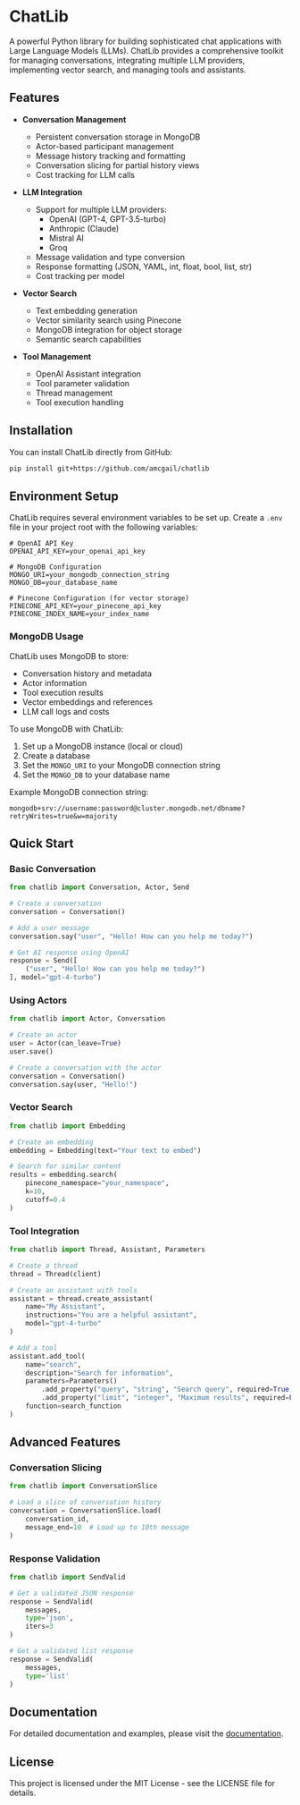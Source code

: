 # ChatLib

A powerful Python library for building sophisticated chat applications with Large Language Models (LLMs). ChatLib provides a comprehensive toolkit for managing conversations, integrating multiple LLM providers, implementing vector search, and managing tools and assistants.

## Features

- **Conversation Management**
  - Persistent conversation storage in MongoDB
  - Actor-based participant management
  - Message history tracking and formatting
  - Conversation slicing for partial history views
  - Cost tracking for LLM calls

- **LLM Integration**
  - Support for multiple LLM providers:
    - OpenAI (GPT-4, GPT-3.5-turbo)
    - Anthropic (Claude)
    - Mistral AI
    - Groq
  - Message validation and type conversion
  - Response formatting (JSON, YAML, int, float, bool, list, str)
  - Cost tracking per model

- **Vector Search**
  - Text embedding generation
  - Vector similarity search using Pinecone
  - MongoDB integration for object storage
  - Semantic search capabilities

- **Tool Management**
  - OpenAI Assistant integration
  - Tool parameter validation
  - Thread management
  - Tool execution handling

## Installation

You can install ChatLib directly from GitHub:

```bash
pip install git+https://github.com/amcgail/chatlib
```

## Environment Setup

ChatLib requires several environment variables to be set up. Create a `.env` file in your project root with the following variables:

```env
# OpenAI API Key
OPENAI_API_KEY=your_openai_api_key

# MongoDB Configuration
MONGO_URI=your_mongodb_connection_string
MONGO_DB=your_database_name

# Pinecone Configuration (for vector storage)
PINECONE_API_KEY=your_pinecone_api_key
PINECONE_INDEX_NAME=your_index_name
```

### MongoDB Usage

ChatLib uses MongoDB to store:
- Conversation history and metadata
- Actor information
- Tool execution results
- Vector embeddings and references
- LLM call logs and costs

To use MongoDB with ChatLib:
1. Set up a MongoDB instance (local or cloud)
2. Create a database
3. Set the `MONGO_URI` to your MongoDB connection string
4. Set the `MONGO_DB` to your database name

Example MongoDB connection string:
```
mongodb+srv://username:password@cluster.mongodb.net/dbname?retryWrites=true&w=majority
```

## Quick Start

### Basic Conversation

```python
from chatlib import Conversation, Actor, Send

# Create a conversation
conversation = Conversation()

# Add a user message
conversation.say("user", "Hello! How can you help me today?")

# Get AI response using OpenAI
response = Send([
    ("user", "Hello! How can you help me today?")
], model="gpt-4-turbo")
```

### Using Actors

```python
from chatlib import Actor, Conversation

# Create an actor
user = Actor(can_leave=True)
user.save()

# Create a conversation with the actor
conversation = Conversation()
conversation.say(user, "Hello!")
```

### Vector Search

```python
from chatlib import Embedding

# Create an embedding
embedding = Embedding(text="Your text to embed")

# Search for similar content
results = embedding.search(
    pinecone_namespace="your_namespace",
    k=10,
    cutoff=0.4
)
```

### Tool Integration

```python
from chatlib import Thread, Assistant, Parameters

# Create a thread
thread = Thread(client)

# Create an assistant with tools
assistant = thread.create_assistant(
    name="My Assistant",
    instructions="You are a helpful assistant",
    model="gpt-4-turbo"
)

# Add a tool
assistant.add_tool(
    name="search",
    description="Search for information",
    parameters=Parameters()
        .add_property("query", "string", "Search query", required=True)
        .add_property("limit", "integer", "Maximum results", required=False),
    function=search_function
)
```

## Advanced Features

### Conversation Slicing

```python
from chatlib import ConversationSlice

# Load a slice of conversation history
conversation = ConversationSlice.load(
    conversation_id,
    message_end=10  # Load up to 10th message
)
```

### Response Validation

```python
from chatlib import SendValid

# Get a validated JSON response
response = SendValid(
    messages,
    type='json',
    iters=3
)

# Get a validated list response
response = SendValid(
    messages,
    type='list'
)
```

## Documentation

For detailed documentation and examples, please visit the [documentation](https://github.com/amcgail/chatlib/wiki).

## License

This project is licensed under the MIT License - see the LICENSE file for details. 